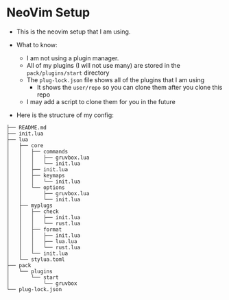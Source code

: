 # NeoVim Setup

- This is the neovim setup that I am using.
- What to know:
    - I am not using a plugin manager.
    - All of my plugins (I will not use many) are stored in the `pack/plugins/start` directory
    - The `plug-lock.json` file shows all of the plugins that I am using
        - It shows the `user/repo` so you can clone them after you clone this repo
    - I may add a script to clone them for you in the future

- Here is the structure of my config:

```plaintext
├── README.md
├── init.lua
├── lua
│   ├── core
│   │   ├── commands
│   │   │   ├── gruvbox.lua
│   │   │   └── init.lua
│   │   ├── init.lua
│   │   ├── keymaps
│   │   │   └── init.lua
│   │   └── options
│   │       ├── gruvbox.lua
│   │       └── init.lua
│   ├── myplugs
│   │   ├── check
│   │   │   ├── init.lua
│   │   │   └── rust.lua
│   │   ├── format
│   │   │   ├── init.lua
│   │   │   ├── lua.lua
│   │   │   └── rust.lua
│   │   └── init.lua
│   └── stylua.toml
├── pack
│   └── plugins
│       └── start
│           └── gruvbox
└── plug-lock.json
```
<!--
{
  echo '```plaintext'
  tree ~/.config/nvim -L 4 | sed '1d;$d;$d'
  echo '```'
} > nvim-structure.md
-->
